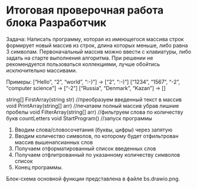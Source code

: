 #  Итоговая проверочная работа блока Разработчик #


Задача: Написать программу, которая из имеющегося массива строк формирует новый массив из строк, длина которых меньше, либо равна 3 символам. 
Первоначальный массив можно ввести с клавиатуры, либо задать на старте выполнения алгоритма. 
При решении не рекомендуется пользоваться коллекциями, лучше обойтись исключительно массивами.

Примеры:
[“Hello”, “2”, “world”, “:-)”] → [“2”, “:-)”]
[“1234”, “1567”, “-2”, “computer science”] → [“-2”]
[“Russia”, “Denmark”, “Kazan”] → []

string[] FirstArray(string str)  //преобразуем введенный текст в массив
void PrintArray(string[] arr)  //печатаем полный массив убрав лишние пробелы
void FilterArray(string[] arr)  //фильтруем слова по количеству букв countLetters
void StartProgram() //запуск программы

1. Вводим слова/словосочетания (буквы, цифры) через запятую
2. Вводим количество символов, по которому будет отфильтрован массив вышенапсианных слов
3. Получаем отформатированный список введенных слов
4. Получаем отфлитрованный по указанному количеству символов список
5. Конец программы.


Блок-схема основной функции представлена в файле bs.drawio.png.
